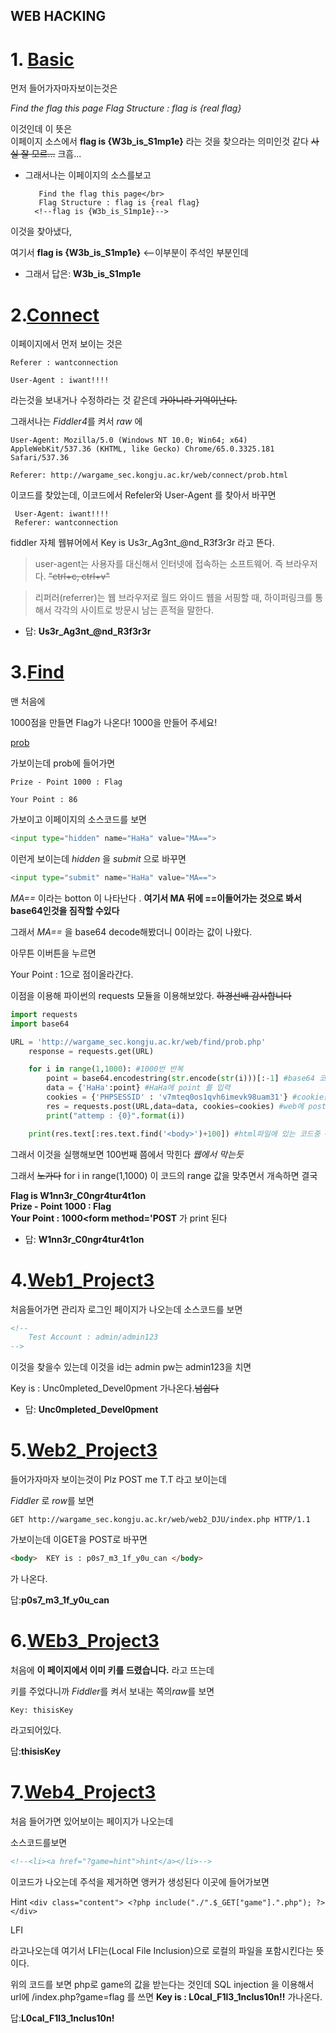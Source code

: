 WEB HACKING
--------------
# 1. [Basic](http://wargame_sec.kongju.ac.kr/web/basic/prob.html)

먼저 들어가자마자보이는것은

*Find the flag this page*
*Flag Structure : flag is {real flag}*

이것인데 
이 뜻은  
이페이지 소스에서 __flag is {W3b_is_S1mp1e}__ 라는 것을 찾으라는 의미인것 같다 ~~사실 잘 모르...~~ 크흠...

- 그래서나는 이페이지의 소스를보고

         Find the flag this page</br>
         Flag Structure : flag is {real flag}
        <!--flag is {W3b_is_S1mp1e}-->

이것을 찾아냈다,

 여기서 __flag is {W3b_is_S1mp1e}__ <--이부분이 주석인 부분인데   

- 그래서 답은: **W3b_is_S1mp1e**
 
# 2.[Connect](http://wargame_sec.kongju.ac.kr/web/connect/prob.html)
이페이지에서 먼저 보이는 것은  

    Referer : wantconnection 

    User-Agent : iwant!!!!

라는것을 보내거나 수정하라는 것 같은데   ~~가아니라 기억이난다.~~

그래서나는 *Fiddler4*를 켜서 *raw* 에


    User-Agent: Mozilla/5.0 (Windows NT 10.0; Win64; x64) AppleWebKit/537.36 (KHTML, like Gecko) Chrome/65.0.3325.181 Safari/537.36

    Referer: http://wargame_sec.kongju.ac.kr/web/connect/prob.html
 
 
 이코드를 찾았는데, 이코드에서 Refeler와 User-Agent 를 찾아서 바꾸면

     User-Agent: iwant!!!!
     Referer: wantconnection 

 fiddler 자체 웹뷰어에서
Key is Us3r_Ag3nt_@nd_R3f3r3r 라고 뜬다.

>user-agent는 사용자를 대신해서 인터넷에 접속하는 소프트웨어. 즉 브라우저다. ~~"ctrl+c, ctrl+v"~~

>리퍼러(referrer)는 웹 브라우저로 월드 와이드 웹을 서핑할 때, 하이퍼링크를 통해서 각각의 사이트로 방문시 남는 흔적을 말한다.
- 답: **Us3r_Ag3nt_@nd_R3f3r3r**

# 3.[Find](http://wargame_sec.kongju.ac.kr/web/find/prob.html)
맨 처음에 


1000점을 만들면 Flag가 나온다!
1000을 만들어 주세요!

[prob](linhttp://wargame_sec.kongju.ac.kr/web/find/prob.php)

가보이는데 prob에 들어가면 

    Prize - Point 1000 : Flag

    Your Point : 86
가보이고 
이페이지의 소스코드를 보면 
~~~py
<input type="hidden" name="HaHa" value="MA==">
~~~

이런게 보이는데 *hidden* 을 *submit* 으로 바꾸면  

~~~py
<input type="submit" name="HaHa" value="MA==">
~~~

*MA==* 이라는 botton 이 나타난다 . **여기서 MA 뒤에 ==이들어가는 것으로 봐서 base64인것을 짐작할 수있다**

그래서 *MA==* 을 base64 decode해봤더니 0이라는 값이 나왔다.

아무튼 이버튼을 누르면 

Your Point : 1으로 점이올라간다.

이점을 이용해 파이썬의 requests 모듈을 이용해보았다. ~~하경선배 감사합니다~~


```py
import requests
import base64

URL = 'http://wargame_sec.kongju.ac.kr/web/find/prob.php'
    response = requests.get(URL)

    for i in range(1,1000): #1000번 반복 
        point = base64.encodestring(str.encode(str(i)))[:-1] #base64 코드를 point로 저장 하지만 뒤 값은 null이기때문에 지운다.
        data = {'HaHa':point} #HaHa에 point 를 입력
        cookies = {'PHPSESSID' : 'v7mteq0os1qvh6imevk98uam31'} #cookie값으로 identity
        res = requests.post(URL,data=data, cookies=cookies) #web에 post
        print("attemp : {0}".format(i))

    print(res.text[:res.text.find('<body>')+100]) #html파일에 있는 코드중 <body>에서 다음 100줄까지 출력
```

그래서 이것을 실행해보면 100번째 쯤에서 막힌다 *웹에서 막는듯*

그래서 ~~노가다~~ for i in range(1,1000) 이 코드의 range 값을 맞추면서 개속하면 
결국

**Flag is W1nn3r_C0ngr4tur4t1on</br>Prize - Point 1000 : Flag</br>Your Point : 1000<form method='POST**
가 print 된다 

- 답: **W1nn3r_C0ngr4tur4t1on**

# 4.[Web1_Project3](http://wargame_sec.kongju.ac.kr/web/web1_DJU/index.php)
처음들어가면 관리자 로그인 페이지가 나오는데 소스코드를 보면
~~~html
<!--
	Test Account : admin/admin123
-->
~~~
이것을 찾을수 있는데  이것을 id는 admin pw는 admin123을 치면

Key is : Unc0mpleted_Devel0pment 가나온다.~~넘쉽다~~

- 답: **Unc0mpleted_Devel0pment**

# 5.[Web2_Project3](http://wargame_sec.kongju.ac.kr/web/web2_DJU/index.php)
들어가자마자 보이는것이 Plz POST me T.T 라고
보이는데 

*Fiddler* 로  *row*를 보면 

`GET http://wargame_sec.kongju.ac.kr/web/web2_DJU/index.php HTTP/1.1`

가보이는데 이GET을 POST로 바꾸면 
~~~html
<body>  KEY is : p0s7_m3_1f_y0u_can	</body>
~~~
가 나온다.

답:**p0s7_m3_1f_y0u_can**

# 6.[WEb3_Project3](http://wargame_sec.kongju.ac.kr/web/web3_DJU/index.php)
처음에 __이 페이지에서 이미 키를 드렸습니다.__ 라고 뜨는데 

키를 주었다니까 *Fiddler*를 켜서 보내는 쪽의*raw*를 보면 

`
Key: thisisKey
`

라고되어있다.

답:**thisisKey**

# 7.[Web4_Project3](http://wargame_sec.kongju.ac.kr/web/web4_DJU/index.php)
처음 들어가면 있어보이는 페이지가 나오는데

소스코드를보면 

~~~html
<!--<li><a href="?game=hint">hint</a></li>-->
~~~

이코드가 나오는데 주석을 제거하면 앵커가 생성된다
이곳에 들어가보면

Hint `<div class="content"> <?php include("./".$_GET["game"].".php"); ?> </div>`

LFI

라고나오는데 여기서 LFI는(Local File Inclusion)으로 로컬의 파일을 포함시킨다는 뜻이다.

위의 코드를 보면 php로 game의 값을 받는다는 것인데 SQL injection 을 이용해서 url에 /index.php?game=flag 를 쓰면
**Key is : L0cal_F1l3_1nclus10n!!** 가나온다.

답:**L0cal_F1l3_1nclus10n!**




